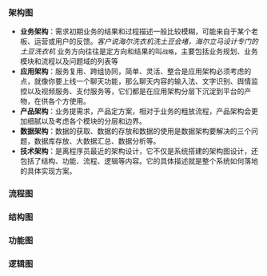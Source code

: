 ### 架构图

* **业务架构**：需求初期业务的结果和过程描述一般比较模糊，可能来自于某个老板、运营或用户的反馈。*客户说海尔洗衣机洗土豆会堵，海尔立马设计专门的土豆洗衣机* 业务方向往往是定方向和结果的叫`战略`，主要包括业务规划、业务模块和流程以及问题域的列表等
* **应用架构**：服务复用、跨组协同，简单、灵活、整合是应用架构必须考虑的点，就像你要上线一个聊天功能，那么聊天内容的输入法、文字识别、舆情监控以及视频服务、支付服务等，它们都是在应用架构分层下沉淀到平台的产物，在供各个方使用。
* **产品架构**：业务提需求，产品定方案，相对于业务的粗放流程，产品架构会更加细腻以及考虑各个模块的分层和边界。
* **数据架构**：数据的获取、数据的存放和数据的使用是数据架构要解决的三个问题，数据库存放、大数据汇总、数据分析等。
* **技术架构**：是离程序员最近的架构设计，它不仅是系统搭建的架构图设计，还包括了结构、功能、流程、逻辑等内容。它的具体描述就是整个系统如何落地的具体实现方案。

### 流程图

### 结构图

### 功能图

### 逻辑图

